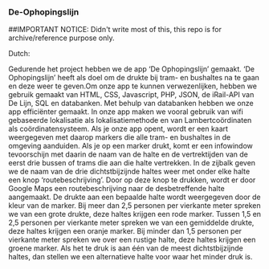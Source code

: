 ### De-Ophopingslijn

##IMPORTANT NOTICE: Didn't write most of this, this repo is for archive/reference purpose only.

Dutch:

Gedurende het project hebben we de app ‘De Ophopingslijn’ gemaakt.    ‘De Ophopingslijn’ heeft als doel om de drukte bij tram- en bushaltes na te gaan en deze weer te geven.Om onze app te kunnen verwezenlijken, hebben we gebruik gemaakt van HTML, CSS, Javascript, PHP,  JSON, de iRail-API van De Lijn, SQL en databanken. Met behulp van databanken hebben we onze app efficiënter gemaakt. In onze app maken we vooral gebruik van wifi gebaseerde lokalisatie als lokalisatiemethode en van Lambertcoördinaten als coördinatensysteem. Als je onze app opent, wordt er een kaart weergegeven met daarop markers die alle tram- en bushaltes in de omgeving aanduiden. Als je op een marker drukt, komt er een infowindow tevoorschijn met daarin de naam van de halte en de vertrektijden van de eerst drie bussen of trams die aan die halte vertrekken. In de zijbalk geven we de naam van de drie dichtstbijzijnde haltes weer met onder elke halte een knop ‘routebeschrijving’. Door op deze knop te drukken, wordt er door Google Maps een routebeschrijving naar de desbetreffende halte aangemaakt.  De drukte aan een bepaalde halte wordt weergegeven door de kleur van de marker. Bij meer dan 2,5 personen per vierkante meter spreken we van een grote drukte, deze haltes krijgen een rode marker. Tussen 1,5 en 2,5 personen per vierkante meter spreken we van een gemiddelde drukte, deze haltes krijgen een oranje marker. Bij minder dan 1,5 personen per vierkante meter spreken we over een rustige halte, deze haltes krijgen een groene marker. Als het te druk is aan één van de meest dichtstbijzijnde haltes, dan stellen we een alternatieve halte voor waar het minder druk is. 
